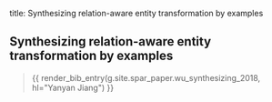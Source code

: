 title: Synthesizing relation-aware entity transformation by examples

## Synthesizing relation-aware entity transformation by examples

> {{ render_bib_entry(g.site.spar_paper.wu_synthesizing_2018, hl="Yanyan Jiang") }}

